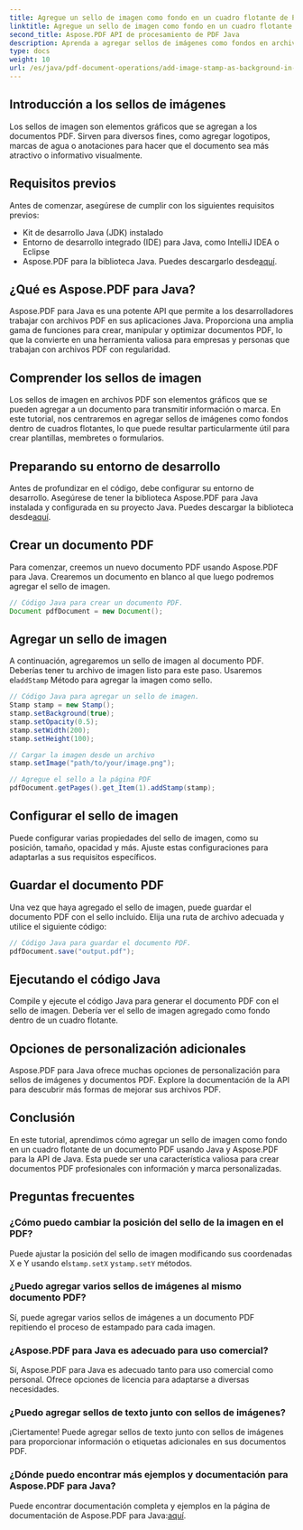 ```yaml
---
title: Agregue un sello de imagen como fondo en un cuadro flotante de PDF usando Java
linktitle: Agregue un sello de imagen como fondo en un cuadro flotante de PDF usando Java
second_title: Aspose.PDF API de procesamiento de PDF Java
description: Aprenda a agregar sellos de imágenes como fondos en archivos PDF usando Java y Aspose.PDF para Java. Guía paso a paso con ejemplos de códigos para información y marcas personalizadas.
type: docs
weight: 10
url: /es/java/pdf-document-operations/add-image-stamp-as-background-in-floating-box-of-pdf-using-java/
---
```


## Introducción a los sellos de imágenes

Los sellos de imagen son elementos gráficos que se agregan a los documentos PDF. Sirven para diversos fines, como agregar logotipos, marcas de agua o anotaciones para hacer que el documento sea más atractivo o informativo visualmente.

## Requisitos previos

Antes de comenzar, asegúrese de cumplir con los siguientes requisitos previos:

- Kit de desarrollo Java (JDK) instalado
- Entorno de desarrollo integrado (IDE) para Java, como IntelliJ IDEA o Eclipse
-  Aspose.PDF para la biblioteca Java. Puedes descargarlo desde[aquí](https://releases.aspose.com/pdf/java/).

## ¿Qué es Aspose.PDF para Java?

Aspose.PDF para Java es una potente API que permite a los desarrolladores trabajar con archivos PDF en sus aplicaciones Java. Proporciona una amplia gama de funciones para crear, manipular y optimizar documentos PDF, lo que la convierte en una herramienta valiosa para empresas y personas que trabajan con archivos PDF con regularidad.

## Comprender los sellos de imagen

Los sellos de imagen en archivos PDF son elementos gráficos que se pueden agregar a un documento para transmitir información o marca. En este tutorial, nos centraremos en agregar sellos de imágenes como fondos dentro de cuadros flotantes, lo que puede resultar particularmente útil para crear plantillas, membretes o formularios.

## Preparando su entorno de desarrollo

 Antes de profundizar en el código, debe configurar su entorno de desarrollo. Asegúrese de tener la biblioteca Aspose.PDF para Java instalada y configurada en su proyecto Java. Puedes descargar la biblioteca desde[aquí](https://releases.aspose.com/pdf/java/).

## Crear un documento PDF

Para comenzar, creemos un nuevo documento PDF usando Aspose.PDF para Java. Crearemos un documento en blanco al que luego podremos agregar el sello de imagen.

```java
// Código Java para crear un documento PDF.
Document pdfDocument = new Document();
```

## Agregar un sello de imagen

 A continuación, agregaremos un sello de imagen al documento PDF. Deberías tener tu archivo de imagen listo para este paso. Usaremos el`addStamp` Método para agregar la imagen como sello.

```java
// Código Java para agregar un sello de imagen.
Stamp stamp = new Stamp();
stamp.setBackground(true);
stamp.setOpacity(0.5);
stamp.setWidth(200);
stamp.setHeight(100);

// Cargar la imagen desde un archivo
stamp.setImage("path/to/your/image.png");

// Agregue el sello a la página PDF
pdfDocument.getPages().get_Item(1).addStamp(stamp);
```

## Configurar el sello de imagen

Puede configurar varias propiedades del sello de imagen, como su posición, tamaño, opacidad y más. Ajuste estas configuraciones para adaptarlas a sus requisitos específicos.

## Guardar el documento PDF

Una vez que haya agregado el sello de imagen, puede guardar el documento PDF con el sello incluido. Elija una ruta de archivo adecuada y utilice el siguiente código:

```java
// Código Java para guardar el documento PDF.
pdfDocument.save("output.pdf");
```

## Ejecutando el código Java

Compile y ejecute el código Java para generar el documento PDF con el sello de imagen. Debería ver el sello de imagen agregado como fondo dentro de un cuadro flotante.

## Opciones de personalización adicionales

Aspose.PDF para Java ofrece muchas opciones de personalización para sellos de imágenes y documentos PDF. Explore la documentación de la API para descubrir más formas de mejorar sus archivos PDF.

## Conclusión

En este tutorial, aprendimos cómo agregar un sello de imagen como fondo en un cuadro flotante de un documento PDF usando Java y Aspose.PDF para la API de Java. Esta puede ser una característica valiosa para crear documentos PDF profesionales con información y marca personalizadas.

## Preguntas frecuentes

### ¿Cómo puedo cambiar la posición del sello de la imagen en el PDF?

 Puede ajustar la posición del sello de imagen modificando sus coordenadas X e Y usando el`stamp.setX` y`stamp.setY` métodos.

### ¿Puedo agregar varios sellos de imágenes al mismo documento PDF?

Sí, puede agregar varios sellos de imágenes a un documento PDF repitiendo el proceso de estampado para cada imagen.

### ¿Aspose.PDF para Java es adecuado para uso comercial?

Sí, Aspose.PDF para Java es adecuado tanto para uso comercial como personal. Ofrece opciones de licencia para adaptarse a diversas necesidades.

### ¿Puedo agregar sellos de texto junto con sellos de imágenes?

¡Ciertamente! Puede agregar sellos de texto junto con sellos de imágenes para proporcionar información o etiquetas adicionales en sus documentos PDF.

### ¿Dónde puedo encontrar más ejemplos y documentación para Aspose.PDF para Java?

 Puede encontrar documentación completa y ejemplos en la página de documentación de Aspose.PDF para Java:[aquí](https://reference.aspose.com/pdf/java/).